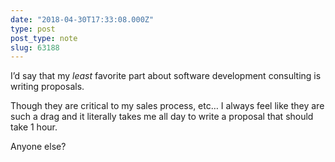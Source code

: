 ```yaml
---
date: "2018-04-30T17:33:08.000Z"
type: post 
post_type: note
slug: 63188
---
```

I’d say that my _least_ favorite part about software development consulting is writing proposals.

Though they are critical to my sales process, etc… I always feel like they are such a drag and it literally takes me all day to write a proposal that should take 1 hour.

Anyone else?
